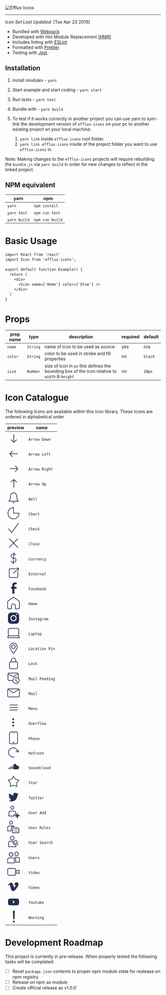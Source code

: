 ![Efflux Icons](https://user-images.githubusercontent.com/16481834/56536217-1dd0e180-6523-11e9-84c6-7045dcc18034.png)

---

_Icon Set Last Updated_: [Tue Apr 23 2019]

-   Bundled with [Webpack](https://webpack.js.org/)
-   Developed with Hot Module Replacement [(HMR)](https://webpack.js.org/concepts/hot-module-replacement/)
-   Includes linting with [ESLint](http://eslint.org/)
-   Formatted with [Prettier](https://prettier.io/)
-   Testing with [Jest](http://facebook.github.io/jest/).

## Installation

1. Install modules - `yarn`

2. Start example and start coding - `yarn start`

3. Run tests - `yarn test`

4. Bundle with - `yarn build`

5. To test if it works correctly in another project you can use yarn to sym-link the development version of `efflux-icons` on your pc to another existing project on your local machine:

    1. `yarn link` inside `efflux-icons` root folder.
    2. `yarn link efflux-icons` inside of the project folder you want to use `efflux-icons` in.

Note: Making changes to the `efflux-icons` projects will require rebuilding the `bundle.js` via `yarn build` in order for new changes to reflect in the linked project.

## NPM equivalent

| yarn         | npm             |
| ------------ | --------------- |
| `yarn`       | `npm install`   |
| `yarn test`  | `npm run test`  |
| `yarn build` | `npm run build` |

# Basic Usage

```
import React from 'react'
import Icon from 'efflux-icons';

export default function Example() {
  return (
    <div>
      <Icon name={'Home'} color={'blue'} />
    </div>
  )
}
```

# Props

| prop name | type     | description                                                                                   | required | default |
| --------- | -------- | --------------------------------------------------------------------------------------------- | -------- | ------- |
| `name`    | `String` | name of icon to be used as source                                                             | yes      | n/a     |
| `color`   | `String` | color to be used in stroke and fill properties                                                | no       | `black` |
| `size`    | `Number` | size of icon in `px` this defines the bounding box of the icon relative to `width` & `height` | no       | `20px`  |

# Icon Catalogue

The following Icons are available within this icon library. These Icons are ordered in alphabetical order

| preview                                     | name           |
| ------------------------------------------- | -------------- |
| ![ArrowDown](assets/svgs/ArrowDown.svg)     | `Arrow Down`   |
| ![ArrowLeft](assets/svgs/ArrowLeft.svg)     | `Arrow Left`   |
| ![ArrowRight](assets/svgs/ArrowRight.svg)   | `Arrow Right`  |
| ![ArrowUp](assets/svgs/ArrowUp.svg)         | `Arrow Up`     |
| ![Bell](assets/svgs/Bell.svg)               | `Bell`         |
| ![Chart](assets/svgs/Chart.svg)             | `Chart`        |
| ![Check](assets/svgs/Check.svg)             | `Check`        |
| ![Close](assets/svgs/Close.svg)             | `Close`        |
| ![Currency](assets/svgs/Currency.svg)       | `Currency`     |
| ![External](assets/svgs/External.svg)       | `External`     |
| ![Facebook](assets/svgs/Facebook.svg)       | `Facebook`     |
| ![Home](assets/svgs/Home.svg)               | `Home`         |
| ![Instagram](assets/svgs/Instagram.svg)     | `Instagram`    |
| ![Laptop](assets/svgs/Laptop.svg)           | `Laptop`       |
| ![Location](assets/svgs/LocationPin.svg)    | `Location Pin` |
| ![Lock](assets/svgs/Lock.svg)               | `Lock`         |
| ![MailPending](assets/svgs/MailPending.svg) | `Mail Pending` |
| ![Mail](assets/svgs/Mail.svg)               | `Mail`         |
| ![Menu](assets/svgs/Menu.svg)               | `Menu`         |
| ![Overflow](assets/svgs/Overflow.svg)       | `Overflow`     |
| ![Phone](assets/svgs/Phone.svg)             | `Phone`        |
| ![Refresh](assets/svgs/Refresh.svg)         | `Refresh`      |
| ![Soundcloud](assets/svgs/Soundcloud.svg)   | `Soundcloud`   |
| ![Star](assets/svgs/Star.svg)               | `Star`         |
| ![Twitter](assets/svgs/Twitter.svg)         | `Twitter`      |
| ![UserAdd](assets/svgs/UserAdd.svg)         | `User Add`     |
| ![UserRoles](assets/svgs/UserRoles.svg)     | `User Roles`   |
| ![UserSearch](assets/svgs/UserSearch.svg)   | `User Search`  |
| ![Users](assets/svgs/Users.svg)             | `Users`        |
| ![Video](assets/svgs/Video.svg)             | `Video`        |
| ![Vimeo](assets/svgs/Vimeo.svg)             | `Vimeo`        |
| ![Youtube](assets/svgs/Youtube.svg)         | `Youtube`      |
| ![Warning](assets/svgs/Warning.svg)         | `Warning`      |

# Development Roadmap

This project is currently in pre-release. When properly tested the following tasks will be completed:

-   [ ] Reset `package.json` contents to proper npm module state for realease on npm registry
-   [ ] Release on npm as module
-   [ ] Create official release as v1.0.0`
